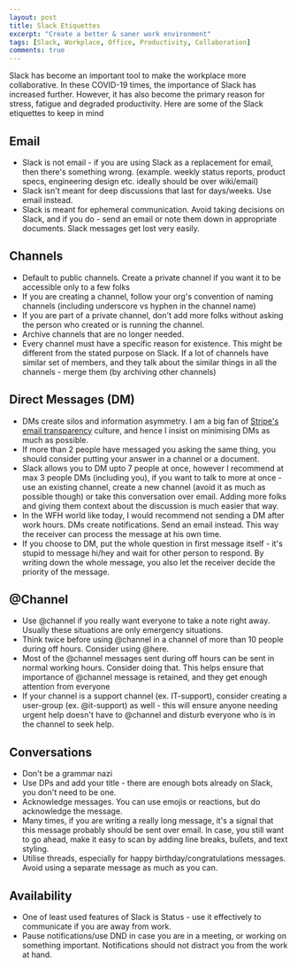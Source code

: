 ```yaml
---
layout: post
title: Slack Etiquettes
excerpt: "Create a better & saner work environment"
tags: [Slack, Workplace, Office, Productivity, Collaboration]
comments: true
---
```


Slack has become an important tool to make the workplace more collaborative. In these COVID-19 times, the importance of Slack has increased further. However, it has also become the primary reason for stress, fatigue and degraded productivity. Here are some of the Slack etiquettes to keep in mind
<br />

## Email
- Slack is not email - if you are using Slack as a replacement for email, then there&#39;s something wrong. (example. weekly status reports, product specs, engineering design etc. ideally should be over wiki/email)
- Slack isn&#39;t meant for deep discussions that last for days/weeks. Use email instead.
- Slack is meant for ephemeral communication. Avoid taking decisions on Slack, and if you do - send an email or note them down in appropriate documents. Slack messages get lost very easily.


## Channels
- Default to public channels. Create a private channel if you want it to be accessible only to a few folks
- If you are creating a channel, follow your org&#39;s convention of naming channels (including underscore vs hyphen in the channel name)
- If you are part of a private channel, don&#39;t add more folks without asking the person who created or is running the channel.
- Archive channels that are no longer needed.
- Every channel must have a specific reason for existence. This might be different from the stated purpose on Slack. If a lot of channels have similar set of members, and they talk about the similar things in all the channels - merge them (by archiving other channels)



## Direct Messages (DM)
- DMs create silos and information asymmetry. I am a big fan of [Stripe&#39;s email transparency](https://stripe.com/blog/email-transparency) culture, and hence I insist on minimising DMs as much as possible.
- If more than 2 people have messaged you asking the same thing, you should consider putting your answer in a channel or a document.
- Slack allows you to DM upto 7 people at once, however I recommend at max 3 people DMs (including you), if you want to talk to more at once - use an existing channel, create a new channel (avoid it as much as possible though) or take this conversation over email. Adding more folks and giving them context about the discussion is much easier that way.
- In the WFH world like today, I would recommend not sending a DM after work hours. DMs create notifications. Send an email instead. This way the receiver can process the message at his own time.
- If you choose to DM, put the whole question in first message itself - it&#39;s stupid to message hi/hey and wait for other person to respond. By writing down the whole message, you also let the receiver decide the priority of the message.


## @Channel
- Use @channel if you really want everyone to take a note right away. Usually these situations are only emergency situations.
- Think twice before using @channel in a channel of more than 10 people during off hours. Consider using @here.
- Most of the @channel messages sent during off hours can be sent in normal working hours. Consider doing that. This helps ensure that importance of @channel message is retained, and they get enough attention from everyone
- If your channel is a support channel (ex. IT-support), consider creating a user-group (ex. @it-support) as well - this will ensure anyone needing urgent help doesn&#39;t have to @channel and disturb everyone who is in the channel to seek help.


## Conversations
- Don&#39;t be a grammar nazi
- Use DPs and add your title - there are enough bots already on Slack, you don&#39;t need to be one.
- Acknowledge messages. You can use emojis or reactions, but do acknowledge the message.
- Many times, if you are writing a really long message, it&#39;s a signal that this message probably should be sent over email. In case, you still want to go ahead, make it easy to scan by adding line breaks, bullets, and text styling.
- Utilise threads, especially for happy birthday/congratulations messages. Avoid using a separate message as much as you can.


## Availability
- One of least used features of Slack is Status - use it effectively to communicate if you are away from work.
- Pause notifications/use DND in case you are in a meeting, or working on something important. Notifications should not distract you from the work at hand.
